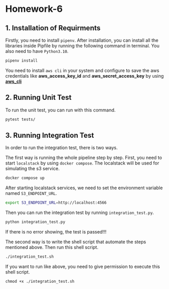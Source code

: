 # Homework-6

## 1. Installation of Requirments 

Firstly, you need to install `pipenv`. After installation, you can install all the libraries inside Pipfile by running the following command in terminal. You also need to have `Python3.10`.
```bash
pipenv install
```
You need to install `aws cli` in your system and  configure to save the aws credentials like **aws_access_key_id** and **aws_secret_access_key** by using **[aws_cli](https://docs.aws.amazon.com/cli/latest/reference/configure/index.html)**

## 2. Running Unit Test

To run the unit test, you can run with this command.
```bash
pytest tests/
```

## 3. Running Integration Test

In order to run the integration test, there is two ways.

The first way is running the whole pipeline step by step. First, you need to start `localstack` by using `docker compose`. The localstack will be used for simulating the s3 service.

```bash
docker compose up
```

After starting localstack services, we need to set the environment variable named  `S3_ENDPOINT_URL`.

```bash
export S3_ENDPOINT_URL=http://localhost:4566
```

Then you can run the integration test by running `integration_test.py`.
```bash
python integration_test.py
```

If there is no error showing, the test is passed!!!

The second way is to write the shell script that automate the steps mentioned above. Then run this shell script.
```bash
./integration_test.sh
```

If you want to run like above, you need to give permission to execute this shell script.
```
chmod +x ./integration_test.sh
```